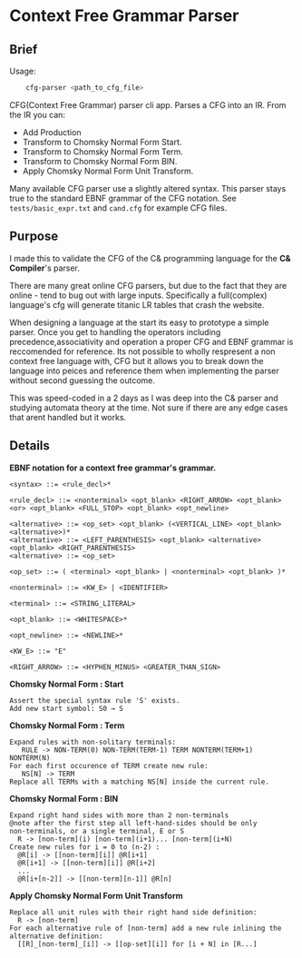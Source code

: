 ﻿# Context Free Grammar Parser
## Brief
Usage:
``` bash
    cfg-parser <path_to_cfg_file>
```
CFG(Context Free Grammar) parser cli app. Parses a CFG into an IR. From the IR you can:
- Add Production 
- Transform to Chomsky Normal Form Start.
- Transform to Chomsky Normal Form Term.
- Transform to Chomsky Normal Form BIN.
- Apply Chomsky Normal Form Unit Transform.

Many available CFG parser use a slightly altered syntax. 
This parser stays true to the standard EBNF grammar of the CFG notation.
See `tests/basic_expr.txt` and `cand.cfg` for example CFG files.

## Purpose
I made this to validate the CFG of the C& programming language for the **C& Compiler**'s parser.

There are many great online CFG parsers, but due to the fact that they are online - tend to bug out with large inputs.
Specifically a full(complex) language's cfg will generate titanic LR tables that crash the website.

When designing a language at the start its easy to prototype a simple parser. Once you get to handling the operators
including precedence,associativity and operation a proper CFG and EBNF grammar is reccomended for reference.
Its not possible to wholly respresent a non context free language with, CFG but it allows you to break down
the language into peices and reference them when implementing the parser without second guessing the outcome.

This was speed-coded in a 2 days as I was deep into the C& parser and studying automata theory at the time.
Not sure if there are any edge cases that arent handled but it works.

## Details

**EBNF notation for a context free grammar's grammar.**
``` ebnf
<syntax> ::= <rule_decl>*

<rule_decl> ::= <nonterminal> <opt_blank> <RIGHT_ARROW> <opt_blank> <or> <opt_blank> <FULL_STOP> <opt_blank> <opt_newline> 

<alternative> ::= <op_set> <opt_blank> (<VERTICAL_LINE> <opt_blank> <alternative>)* 
<alternative> ::= <LEFT_PARENTHESIS> <opt_blank> <alternative> <opt_blank> <RIGHT_PARENTHESIS> 
<alternative> ::= <op_set> 

<op_set> ::= ( <terminal> <opt_blank> | <nonterminal> <opt_blank> )* 

<nonterminal> ::= <KW_E> | <IDENTIFIER> 

<terminal> ::= <STRING_LITERAL> 

<opt_blank> ::= <WHITESPACE>*

<opt_newline> ::= <NEWLINE>*

<KW_E> ::= "E"

<RIGHT_ARROW> ::= <HYPHEN_MINUS> <GREATER_THAN_SIGN>
```

**Chomsky Normal Form : Start**
```
Assert the special syntax rule 'S' exists.
Add new start symbol: S0 → S
```

**Chomsky Normal Form : Term**
```
Expand rules with non-solitary terminals:
   RULE -> NON-TERM(0) NON-TERM(TERM-1) TERM NONTERM(TERM+1) NONTERM(N)
For each first occurence of TERM create new rule:
   NS[N] -> TERM
Replace all TERMs with a matching NS[N] inside the current rule.
```

**Chomsky Normal Form : BIN**
```
Expand right hand sides with more than 2 non-terminals
@note after the first step all left-hand-sides should be only
non-terminals, or a single terminal, E or S
  R -> [non-term](i) [non-term](i+1)... [non-term](i+N)
Create new rules for i = 0 to (n-2) :
  @R[i] -> [[non-term][i]] @R[i+1]
  @R[i+1] -> [[non-term][i]] @R[i+2]
  ...
  @R[i+[n-2]] -> [[non-term][n-1]] @R[n]
```

**Apply Chomsky Normal Form Unit Transform**
```
Replace all unit rules with their right hand side definition:
  R -> [non-term]
For each alternative rule of [non-term] add a new rule inlining the
alternative definition:
  [[R]_[non-term]_[i]] -> [[op-set][i]] for [i + N] in [R...]
```


